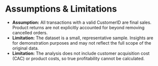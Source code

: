 # Assumptions & Limitations

- **Assumption:** All transactions with a valid CustomerID are final sales. Product returns are not explicitly accounted for beyond removing cancelled orders.
- **Limitation:** The dataset is a small, representative sample. Insights are for demonstration purposes and may not reflect the full scope of the original data.
- **Limitation:** The analysis does not include customer acquisition cost (CAC) or product costs, so true profitability cannot be calculated.